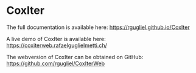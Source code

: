 # CoxIter
The full documentation is available here: https://rgugliel.github.io/CoxIter

A live demo of CoxIter is available here: https://coxiterweb.rafaelguglielmetti.ch/

The webversion of CoxIter can be obtained on GitHub: https://github.com/rgugliel/CoxIterWeb
